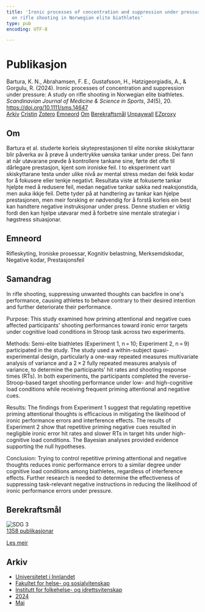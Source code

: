 ```yaml
---
title: 'Ironic processes of concentration and suppression under pressure: A study
  on rifle shooting in Norwegian elite biathletes'
type: pub
encoding: UTF-8

---
```

<h1>Publikasjon</h1>
<article id="csl-bib-container-7C8Q87N5" class="csl-bib-container">
  <div class="csl-bib-body"> <div class="csl-entry">Bartura, K. N., Abrahamsen, F. E., Gustafsson, H., Hatzigeorgiadis, A., &#38; Gorgulu, R. (2024). Ironic processes of concentration and suppression under pressure: A study on rifle shooting in Norwegian elite biathletes. <i>Scandinavian Journal of Medicine &#38; Science in Sports</i>, <i>34</i>(5), 20. <a href="https://doi.org/10.1111/sms.14647">https://doi.org/10.1111/sms.14647</a></div> </div>
  <div class="csl-bib-buttons">
    <a href="#taxonomy-article-7C8Q87N5" alt="archive" class="csl-bib-button">Arkiv</a>
    <a href="https://app.cristin.no/results/show.jsf?id=2268656" alt="Cristin" class="csl-bib-button">Cristin</a>
    <a href="http://zotero.org/groups/5881554/items/7C8Q87N5" alt="Zotero" class="csl-bib-button">Zotero</a>
    <a href="#keywords-article-7C8Q87N5" alt="keywords" class="csl-bib-button">Emneord</a>
    <a href="#about-article-7C8Q87N5" alt="about_pub" class="csl-bib-button">Om</a>
    <a href="#sdg-article-7C8Q87N5" alt="sdg" class="csl-bib-button">Berekraftsmål</a>
    <a href="https://onlinelibrary.wiley.com/doi/pdfdirect/10.1111/sms.14647" alt="Unpaywall" class="csl-bib-button">Unpaywall</a>
    <a href="https://onlinelibrary.wiley.com/doi/pdfdirect/10.1111/sms.14647" alt="EZproxy" class="csl-bib-button">EZproxy</a>
  </div>
  <div id="csl-bib-meta-container-7C8Q87N5"></div>
</article>
<div id="csl-bib-meta-7C8Q87N5" class="csl-bib-meta">
  <article id="about-article-7C8Q87N5" class="about_pub-article">
    <h1>Om</h1>
    Bartura et al. studerte korleis skyteprestasjonen til elite norske skiskyttarar blir påverka av å prøve å undertrykke uønska tankar under press. Dei fann at når utøvarane prøvde å kontrollere tankane sine, førte det ofte til dårlegare prestasjon, kjent som ironiske feil. I to eksperiment vart skiskyttarane testa under ulike nivå av mental stress medan dei fekk kodar for å fokusere eller tenkje negativt. Resultata viste at fokuserte tankar hjelpte med å redusere feil, medan negative tankar sakka ned reaksjonstida, men auka ikkje feil. Dette tyder på at handtering av tankar kan hjelpe prestasjonen, men meir forsking er nødvendig for å forstå korleis ein best kan handtere negative instruksjonar under press. Denne studien er viktig fordi den kan hjelpe utøvarar med å forbetre sine mentale strategiar i høgstress situasjonar.
  </article>
  <article id="keywords-article-7C8Q87N5" class="keywords-article">
    <h1>Emneord</h1>
    Rifleskyting, Ironiske prosessar, Kognitiv belastning, Merksemdskodar, Negative kodar, Prestasjonsfeil
  </article>
  <article id="abstract-article-7C8Q87N5" class="abstract-article">
    <h1>Samandrag</h1>
    In rifle shooting, suppressing unwanted thoughts can backfire in one's performance, causing athletes to behave contrary to their desired intention and further deteriorate their performance. 
 
Purpose: This study examined how priming attentional and negative cues affected participants' shooting performances toward ironic error targets under cognitive load conditions in Stroop task across two experiments. 
 
Methods: Semi-elite biathletes (Experiment 1, n = 10; Experiment 2, n = 9) participated in the study. The study used a within-subject quasi-experimental design, particularly a one-way repeated measures multivariate analysis of variance and a 2 × 2 fully repeated measures analysis of variance, to determine the participants' hit rates and shooting response times (RTs). In both experiments, the participants completed the reverse-Stroop-based target shooting performance under low- and high-cognitive load conditions while receiving frequent priming attentional and negative cues. 
 
Results: The findings from Experiment 1 suggest that regulating repetitive priming attentional thoughts is efficacious in mitigating the likelihood of ironic performance errors and interference effects. The results of Experiment 2 show that repetitive priming negative cues resulted in negligible ironic error hit rates and slower RTs in target hits under high-cognitive load conditions. The Bayesian analyses provided evidence supporting the null hypotheses. 
 
Conclusion: Trying to control repetitive priming attentional and negative thoughts reduces ironic performance errors to a similar degree under cognitive load conditions among biathletes, regardless of interference effects. Further research is needed to determine the effectiveness of suppressing task-relevant negative instructions in reducing the likelihood of ironic performance errors under pressure.
  </article>
  <article id="sdg-article-7C8Q87N5" class="sdg-article">
    <h1>Berekraftsmål</h1>
    <div class="sdg-container"><div id="sdg3" class="sdg">
        <img src="{{< params subfolder >}}images/sdg/sdg03_nn.png" class="image" alt="SDG 3">
        <div class="sdg-overlay">
          <a href="{{< params subfolder >}}nn/archive/?sdg=3#archive" class="sdg-publication-count"><span>1358</span> publikasjonar</a>
          <p><a href="https://fn.no/om-fn/fns-baerekraftsmaal/god-helse-og-livskvalitet?lang=nno-NO" class="sdg-read-more">Les meir</a></p>
        </div>
      </div></div>
  </article>
  <article id="taxonomy-article-7C8Q87N5" class="taxonomy-article">
    <h1>Arkiv</h1>
    <ul>
      <li><a href="{{< params subfolder >}}nn/archive/?key=3DCRN523">Universitetet i Innlandet</a></li>
      <li><a href="{{< params subfolder >}}nn/archive/?key=IDKFS3MX">Fakultet for helse- og sosialvitenskap</a></li>
      <li><a href="{{< params subfolder >}}nn/archive/?key=FJXE3Z8X">Institutt for folkehelse- og idrettsvitenskap</a></li>
      <li><a href="{{< params subfolder >}}nn/archive/?key=DLUBDP8T">2024</a></li>
      <li><a href="{{< params subfolder >}}nn/archive/?key=MLDFMPSM">Mai</a></li>
    </ul>
  </article>
</div>
